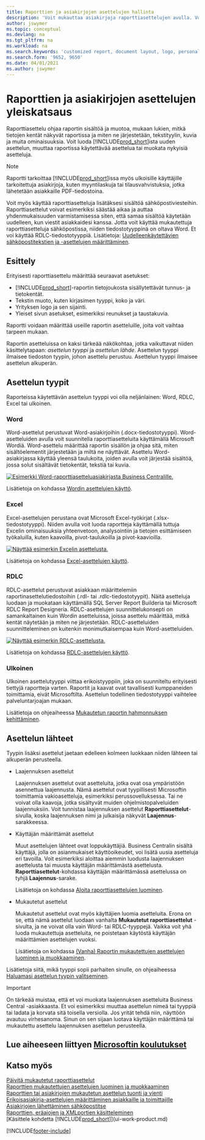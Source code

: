 ```yaml
---
title: Raporttien ja asiakirjojen asettelujen hallinta
description: 'Voit mukauttaa asiakirjoja raporttiasettelujen avulla. Voit muokata tällä tavoin asiakkaille lähetettävien PDF-tiedostojen fonttia, logoa tai sivuasetuksia.'
author: jswymer
ms.topic: conceptual
ms.devlang: na
ms.tgt_pltfrm: na
ms.workload: na
ms.search.keywords: 'customized report, document layout, logo, personalize'
ms.search.form: '9652, 9650'
ms.date: 04/01/2021
ms.author: jswymer
---
```

# Raporttien ja asiakirjojen asettelujen yleiskatsaus

Raporttiasettelu ohjaa raportin sisältöä ja muotoa, mukaan lukien, mitkä tietojen kentät näkyvät raportissa ja miten ne järjestetään, tekstityylin, kuvia ja muita ominaisuuksia. Voit luoda [!INCLUDE[prod_short](includes/prod_short.md)]ista uuden asettelun, muuttaa raportissa käytettävää asettelua tai muokata nykyisiä asetteluja.

> [!NOTE]  
> Raportti tarkoittaa [!INCLUDE[prod_short](includes/prod_short.md)]issa myös ulkoisille käyttäjille tarkoitettuja asiakirjoja, kuten myyntilaskuja tai tilausvahvistuksia, jotka lähetetään asiakkaille PDF-tiedostoina.

Voit myös käyttää raporttiasetteluja lisätäksesi sisältöä sähköpostiviesteihin. Raporttiasettelut voivat esimerkiksi säästää aikaa ja auttaa yhdenmukaisuuden varmistamisessa siten, että samaa sisältöä käytetään uudelleen, kun viestit asiakkaidesi kanssa. Jotta voit käyttää mukautettuja raporttiasetteluja sähköpostissa, niiden tiedostotyyppinä on oltava Word. Et voi käyttää RDLC-tiedostotyyppiä. Lisätietoja: [Uudelleenkäytettävien sähköpostitekstien ja -asettelujen määrittäminen](admin-how-setup-email.md#set-up-reusable-email-texts-and-layouts). 

## Esittely

Erityisesti raporttiasettelu määrittää seuraavat asetukset:

* [!INCLUDE[prod_short](includes/prod_short.md)]-raportin tietojoukosta sisällytettävät tunnus- ja tietokentät.
* Tekstin muoto, kuten kirjasimen tyyppi, koko ja väri.
* Yrityksen logo ja sen sijainti.
* Yleiset sivun asetukset, esimerkiksi reunukset ja taustakuvia.

Raportti voidaan määrittää useille raportin asetteluille, joita voit vaihtaa tarpeen mukaan. 

<!--You can use one of the built-in report layouts or you can create custom report layouts and assign them to your reports as needed. For more information, see [Create a Custom Report or Document Layout](ui-how-create-custom-report-layout.md).-->

Raportin asetteluissa on kaksi tärkeää näkökohtaa, jotka vaikuttavat niiden käsittelytapaan: *asettelun tyyppi* ja *asettelun lähde*. Asettelun tyyppi ilmaisee tiedoston tyypin, johon asettelu perustuu. Asettelun tyyppi ilmaisee asettelun alkuperän.

## Asettelun tyypit

Raporteissa käytettävän asettelun tyyppi voi olla neljänlainen: Word, RDLC, Excel tai ulkoinen.

### Word

Word-asettelut perustuvat Word-asiakirjoihin (.docx-tiedostotyyppi). Word-asetteluiden avulla voit suunnitella raporttiasetteluita käyttämällä Microsoft Wordiä. Word-asettelu määrittää raportin sisällön ja ohjaa sitä, miten sisältöelementit järjestetään ja miltä ne näyttävät. Asettelu Word-asiakirjassa käyttää yleensä taulukoita, joiden avulla voit järjestää sisältöä, jossa solut sisältävät tietokentät, tekstiä tai kuvia.

[![Esimerkki Word-raporttiasetteluasiakirjasta Business Centralille.](media/word-layout-overview.png)](media/word-layout-overview.png#lightbox) 

<!--![Example of a word report layout document for Business Central.](media/nav_wordreportlayout_edit_in_word_example.png) -->

Lisätietoja on kohdassa [Wordin asettelujen käyttö](ui-how-add-fields-word-report-layout.md).

### Excel

Excel-asettelujen perustana ovat Microsoft Excel-työkirjat (.xlsx-tiedostotyyppi). Niiden avulla voit luoda raportteja käyttämällä tuttuja Excelin ominaisuuksia yhteenvetoon, analysointiin ja tietojen esittämiseen työkaluilla, kuten kaavoilla, pivot-taulukoilla ja pivot-kaavioilla.

[![Näyttää esimerkin Excelin asettelusta.](media/excel-layout-2.png)](media/excel-layout-2.png#lightbox)

Lisätietoja on kohdassa [Excel-asettelujen käyttö](ui-excel-report-layouts.md).

### RDLC

RDLC-asettelut perustuvat asiakkaan määrittelemiin raportinasettelutiedostoihin (.rdl- tai .rdlc-tiedostotyypit). Näitä asetteluja luodaan ja muokataan käyttämällä SQL Server Report Builderia tai Microsoft RDLC Report Designeria. RDLC-asettelujen suunnittelukonsepti on samankaltainen kuin Wordin asetteluissa, joissa asettelu määrittää, mitkä kentät näytetään ja miten ne järjestetään. RDLC-asetteluiden suunnitteleminen on kuitenkin monimutkaisempaa kuin Word-asetteluiden.

[![Näyttää esimerkin RDLC-asettelusta.](media/rdlc-layout-overview.png)](media/rdlc-layout-overview.png#lightbox)

Lisätietoja on kohdassa [RDLC-asettelujen käyttö](ui-rdlc-report-layouts.md).

### Ulkoinen

Ulkoinen asettelutyyppi viittaa erikoistyyppiin, joka on suunniteltu erityisesti tiettyjä raportteja varten. Raportit ja kaavat ovat tavallisesti kumppaneiden toimittamia, eivät Microsoftilta. Asettelun todellinen tiedostotyyppi vaihtelee palveluntarjoajan mukaan.

Lisätietoja on ohjeaiheessa [Mukautetun raportin hahmonnuksen kehittäminen](/dynamics365/business-central/dev-itpro/developer/devenv-report-custom-render).

## Asettelun lähteet

Tyypin lisäksi asettelut jaetaan edelleen kolmeen luokkaan niiden lähteen tai alkuperän perusteella.

* Laajennuksen asettelut

   Laajennuksen asettelut ovat asetteluita, jotka ovat osa ympäristöön asennettua laajennusta. Nämä asettelut ovat tyypillisesti Microsoftin toimittamia vakioasetteluja, esimerkiksi perussovelluksessa. Tai ne voivat olla kaavoja, jotka sisältyvät muiden ohjelmistopalveluiden laajennuksiin. Voit tunnistaa laajennuksen asettelut **Raporttiasettelut**-sivulla, koska laajennuksen nimi ja julkaisija näkyvät **Laajennus**-sarakkeessa.

* Käyttäjän määrittämät asettelut

   Muut asettelujen lähteet ovat loppukäyttäjiä. Business Centralin sisältä käyttäjä, jolla on asianmukaiset käyttöoikeudet, voi lisätä uusia asetteluja eri tavoilla. Voit esimerkiksi aloittaa aiemmin luodusta laajennuksen asettelusta tai muusta käyttäjän määrittämästä asettelusta. **Raporttiasettelut**-kohdassa käyttäjän määrittämässä asettelussa on tyhjä **Laajennus**-sarake.

   Lisätietoja on kohdassa [Aloita raporttiasettelujen luominen](ui-get-started-layouts.md).

* Mukautetut asettelut

  Mukautetut asettelut ovat myös käyttäjien luomia asetteluita. Erona on se, että nämä asettelut luodaan vanhalta **Mukautetut raporttiasettelut** -sivulta, ja ne voivat olla vain Word- tai RDLC-tyyppejä. Vaikka voit yhä luoda mukautettuja asetteluita, ne poistetaan käytöstä käyttäjän määrittämien asettelujen vuoksi.

  Lisätietoja on kohdassa [(Vanha) Raportin mukautettujen asettelujen luominen ja muokkaaminen](ui-how-create-custom-report-layout.md).

Lisätietoja siitä, mikä tyyppi sopii parhaiten sinulle, on ohjeaiheessa [Haluamasi asettelun tyypin valitseminen](ui-get-started-layouts.md#decide).

> [!IMPORTANT]
> On tärkeää muistaa, että et voi muokata laajennuksen asetteluita Business Central -asiakkaasta. Et voi esimerkiksi muuttaa asettelun nimeä tai tyyppiä tai ladata ja korvata sitä toisella versiolla. Jos yrität tehdä niin, näyttöön avautuu virhesanoma. Sinun on sen sijaan luotava käyttäjän määrittämä tai mukautettu asettelu laajennuksen asettelun perusteella.

<!--
### Built-in and custom report layouts



[!INCLUDE[prod_short](includes/prod_short.md)] includes several built-in layouts. Built-in layouts are predefined layouts that are designed for specific reports. [!INCLUDE[prod_short](includes/prod_short.md)] reports will have a built-in layout as either an RDLC report layout, Word report layout, or in some cases both. You can’t modify a built-in report layout from [!INCLUDE[prod_short](includes/prod_short.md)] but you use them as a starting point for building your own custom report layouts.

Custom layouts are report layouts that you design to change the appearance of a report. You typically create a custom layout based on a built-in layout, but you can create them from scratch or from a copy of an existing custom layout. Custom layouts enable you to have multiple layouts for the same report, which you switch among as needed. For example, you can have different layouts for each [!INCLUDE[prod_short](includes/prod_short.md)] company, or you can have different layouts for the same company for specific occasions or events, like a special campaign or holiday season.


Deciding on whether to use a Word, Excel, or RDLC layout type will depend on how you want the generated report to look and your knowledge of tools for creating the layouts, like Word, Excel, and SQL Server Report Builder.

* The general design concepts for Word and RDLC layouts are similar. However each type has certain design features that affect how the generated report appears in [!INCLUDE[prod_short](includes/prod_short.md)]. This means that the same report might look different when using the Word report layout compared to the RDLC report layout.

* The process for setting up Word, Excel, and RDLC report layouts on reports is the same. The main difference is in the way you modify the layouts. Word and especially Excel layouts are typically easier to create and modify than RDLC report layouts because you use Word and Excel. RDLC report layouts are modified by using SQL Server Report builder, which targets more advanced users.

* Not all reports and document have a dataset that is optimized for use with an Excel layout. For example, aggregations and complex calculations work best with RDLC or Word layouts. The same is true for documents.

For information about how to switch the layout currently used on a report, see [Set the Layout Used by a Report](ui-set-report-layout.md).

-->



## Lue aiheeseen liittyen [Microsoftin koulutukset](/training/modules/change-documents-dynamics-365-business-central/index)

## Katso myös

[Päivitä mukautetut raporttiasettelut](ui-update-report-layouts.md)  
[Raporttien mukautettujen asettelujen luominen ja muokkaaminen](ui-how-create-custom-report-layout.md)  
[Raporttien tai asiakirjojen mukautetun asettelun tuonti ja vienti](ui-how-import-and-export-report-layout.md)  
[Erikoisasiakirja-asettelujen määrittäminen asiakkaille ja toimittajille](ui-define-customer-vendor-document-layouts.md)  
[Asiakirjojen lähettäminen sähköpostitse](ui-how-send-documents-email.md)  
[Raporttien, eräajojen ja XMLportien käsitteleminen](ui-work-report.md)  
[Käsittele kohdetta [!INCLUDE[prod_short](includes/prod_short.md)]](ui-work-product.md)  


[!INCLUDE[footer-include](includes/footer-banner.md)]
